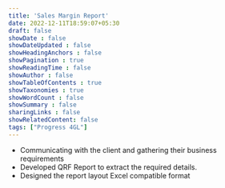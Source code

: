 ```yaml
---
title: 'Sales Margin Report'
date: 2022-12-11T18:59:07+05:30
draft: false
showDate : false
showDateUpdated : false
showHeadingAnchors : false
showPagination : true
showReadingTime : false
showAuthor : false
showTableOfContents : true
showTaxonomies : true
showWordCount : false
showSummary : false
sharingLinks : false
showRelatedContent: false
tags: ["Progress 4GL"]
---
```


- Communicating with the client and gathering their business requirements
- Developed QRF Report to extract the required details.
- Designed the report layout Excel compatible format
